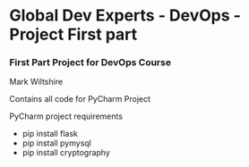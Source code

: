 # Global Dev Experts - DevOps - Project First part
### First Part Project for DevOps Course

Mark Wiltshire

Contains all code for PyCharm Project

PyCharm project requirements
* pip install flask
* pip install pymysql
* pip install cryptography